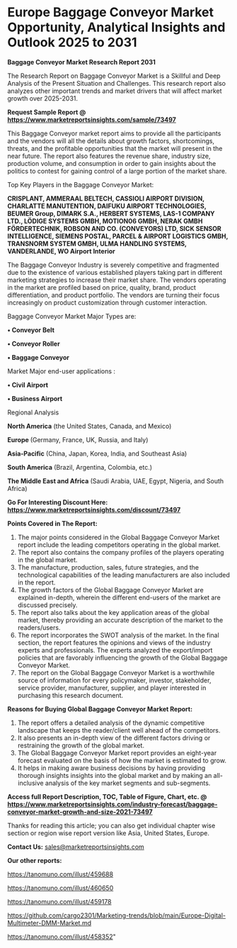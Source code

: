  # Europe Baggage Conveyor Market Opportunity, Analytical Insights and Outlook 2025 to 2031

<strong>Baggage Conveyor Market Research Report 2031</strong>

The Research Report on Baggage Conveyor Market is a Skillful and Deep Analysis of the Present Situation and Challenges. This research report also analyzes other important trends and market drivers that will affect market growth over 2025-2031.

<strong>Request Sample Report @ <a href=https://www.marketreportsinsights.com/sample/73497>https://www.marketreportsinsights.com/sample/73497</a></strong>

This Baggage Conveyor market report aims to provide all the participants and the vendors will all the details about growth factors, shortcomings, threats, and the profitable opportunities that the market will present in the near future. The report also features the revenue share, industry size, production volume, and consumption in order to gain insights about the politics to contest for gaining control of a large portion of the market share.

Top Key Players in the Baggage Conveyor Market:

<strong>CRISPLANT, AMMERAAL BELTECH, CASSIOLI AIRPORT DIVISION, CHARLATTE MANUTENTION, DAIFUKU AIRPORT TECHNOLOGIES, BEUMER Group, DIMARK S.A., HERBERT SYSTEMS, LAS-1 COMPANY LTD., LÖDIGE SYSTEMS GMBH, MOTION06 GMBH, NERAK GMBH FÖRDERTECHNIK, ROBSON AND CO. (CONVEYORS) LTD, SICK SENSOR INTELLIGENCE, SIEMENS POSTAL, PARCEL & AIRPORT LOGISTICS GMBH, TRANSNORM SYSTEM GMBH, ULMA HANDLING SYSTEMS, VANDERLANDE, WO Airport Interior</strong>

The Baggage Conveyor Industry is severely competitive and fragmented due to the existence of various established players taking part in different marketing strategies to increase their market share. The vendors operating in the market are profiled based on price, quality, brand, product differentiation, and product portfolio. The vendors are turning their focus increasingly on product customization through customer interaction.

Baggage Conveyor Market Major Types are:

<strong>• Conveyor Belt

• Conveyor Roller

• Baggage Conveyor</strong>

Market Major end-user applications :

<strong>• Civil Airport

• Business Airport</strong>

Regional Analysis

</u><strong><b>North America</b></strong> (the United States, Canada, and Mexico)

<strong><b>Europe </b></strong>(Germany, France, UK, Russia, and Italy)

<strong><b>Asia-Pacific</b></strong> (China, Japan, Korea, India, and Southeast Asia)

<strong><b>South America</b></strong> (Brazil, Argentina, Colombia, etc.)

<strong><b>The Middle East and Africa</b></strong> (Saudi Arabia, UAE, Egypt, Nigeria, and South Africa)

<strong>Go For Interesting Discount Here: <a href=https://www.marketreportsinsights.com/discount/73497>https://www.marketreportsinsights.com/discount/73497</a></strong>

<strong>Points Covered in The Report:</strong>
<ol>
  <li>The major points considered in the Global Baggage Conveyor Market report include the leading competitors operating in the global market.</li>
  <li>The report also contains the company profiles of the players operating in the global market.</li>
  <li>The manufacture, production, sales, future strategies, and the technological capabilities of the leading manufacturers are also included in the report.</li>
  <li>The growth factors of the Global Baggage Conveyor Market are explained in-depth, wherein the different end-users of the market are discussed precisely.</li>
  <li>The report also talks about the key application areas of the global market, thereby providing an accurate description of the market to the readers/users.</li>
  <li>The report incorporates the SWOT analysis of the market. In the final section, the report features the opinions and views of the industry experts and professionals. The experts analyzed the export/import policies that are favorably influencing the growth of the Global Baggage Conveyor Market.</li>
  <li>The report on the Global Baggage Conveyor Market is a worthwhile source of information for every policymaker, investor, stakeholder, service provider, manufacturer, supplier, and player interested in purchasing this research document.</li>
</ol>
<strong>Reasons for Buying Global Baggage Conveyor Market Report:</strong>

<ol>
  <li>The report offers a detailed analysis of the dynamic competitive landscape that keeps the reader/client well ahead of the competitors.</li>
  <li>It also presents an in-depth view of the different factors driving or restraining the growth of the global market.</li>
  <li>The Global Baggage Conveyor Market report provides an eight-year forecast evaluated on the basis of how the market is estimated to grow.</li>
  <li>It helps in making aware business decisions by having providing thorough insights insights into the global market and by making an all-inclusive analysis of the key market segments and sub-segments.</li>
</ol>
<strong>Access full Report Description, TOC, Table of Figure, Chart, etc. @ <a href=https://www.marketreportsinsights.com/industry-forecast/baggage-conveyor-market-growth-and-size-2021-73497>https://www.marketreportsinsights.com/industry-forecast/baggage-conveyor-market-growth-and-size-2021-73497</a></strong>


Thanks for reading this article; you can also get individual chapter wise section or region wise report version like Asia, United States, Europe.

<strong>Contact Us:</strong>
sales@marketreportsinsights.com

<strong>Our other reports:</strong>

<a href=https://tanomuno.com/illust/459688>https://tanomuno.com/illust/459688</a>

<a href=https://tanomuno.com/illust/460650>https://tanomuno.com/illust/460650</a>

<a href=https://tanomuno.com/illust/459178>https://tanomuno.com/illust/459178</a>

<a href=https://github.com/cargo2301/Marketing-trends/blob/main/Europe-Digital-Multimeter-DMM-Market.md>https://github.com/cargo2301/Marketing-trends/blob/main/Europe-Digital-Multimeter-DMM-Market.md</a>

<a href=https://tanomuno.com/illust/458352>https://tanomuno.com/illust/458352</a>"
